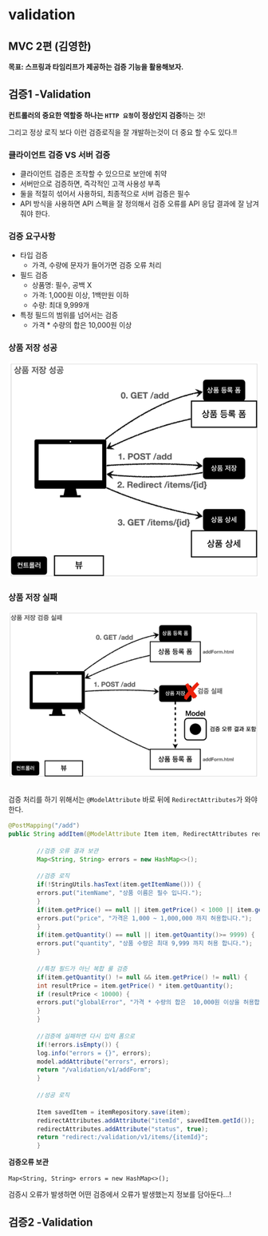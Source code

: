 # validation
## MVC 2편 (김영한)
**목표: 스프링과 타임리프가 제공하는 검증 기능을 활용해보자.**

## 검증1 -Validation

**컨트롤러의 중요한 역할중 하나는 `HTTP 요청`이 정상인지 검증**하는 것!

그리고 정상 로직 보다 이런 검증로직을 잘 개발하는것이 더 중요 할 수도 있다.!!

### 클라이언트 검증 VS 서버 검증
* 클라이언트 검증은 조작할 수 있으므로 보안에 취약
* 서버만으로 검증하면, 즉각적인 고객 사용성 부족
* 둘을 적절히 섞어서 사용하되, 최종적으로 서버 검증은 필수
* API 방식을 사용하면 API 스펙을 잘 정의해서 검증 오류를 API 응답 결과에 잘 남겨줘야 한다.

### 검증 요구사항
* 타입 검증
  * 가격, 수량에 문자가 들어가면 검증 오류 처리
* 필드 검증
  * 상품명: 필수, 공백 X
  * 가격: 1,000원 이상, 1백만원 이하
  * 수량: 최대 9,999개
* 특정 필드의 범위를 넘어서는 검증
  * 가격 * 수량의 합은 10,000원 이상

### 상품 저장 성공
![img.png](img.png)
### 상품 저장 실패
![img_1.png](img_1.png)
<br><br>

검증 처리를 하기 위해서는 `@ModelAttribute` 바로 뒤에 `RedirectAttributes`가 와야 한다.
```java
@PostMapping("/add")
public String addItem(@ModelAttribute Item item, RedirectAttributes redirectAttributes, Model model) {

        //검증 오류 결과 보관
        Map<String, String> errors = new HashMap<>();

        //검증 로직
        if(!StringUtils.hasText(item.getItemName())) {
        errors.put("itemName", "상품 이름은 필수 입니다.");
        }
        if(item.getPrice() == null || item.getPrice() < 1000 || item.getPrice() > 1000000) {
        errors.put("price", "가격은 1,000 ~ 1,000,000 까지 허용합니다.");
        }
        if(item.getQuantity() == null || item.getQuantity()>= 9999) {
        errors.put("quantity", "상품 수량은 최대 9,999 까지 허용 합니다.");
        }

        //특정 필드가 아닌 복합 룰 검증
        if(item.getQuantity() != null && item.getPrice() != null) {
        int resultPrice = item.getPrice() * item.getQuantity();
        if (resultPrice < 10000) {
        errors.put("globalError", "가격 * 수량의 합은  10,000원 이상을 허용합니다. 현재 값 = "+resultPrice);
        }
        }

        //검증에 실패하면 다시 입력 폼으로
        if(!errors.isEmpty()) {
        log.info("errors = {}", errors);
        model.addAttribute("errors", errors);
        return "/validation/v1/addForm";
        }

        //성공 로직

        Item savedItem = itemRepository.save(item);
        redirectAttributes.addAttribute("itemId", savedItem.getId());
        redirectAttributes.addAttribute("status", true);
        return "redirect:/validation/v1/items/{itemId}";
        }
```
**검증오류 보관**

`Map<String, String> errors = new HashMap<>();`

검증시 오류가 발생하면 어떤 검증에서 오류가 발생했는지 정보를 담아둔다...!
## 검증2 -Validation
